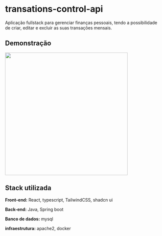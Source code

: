 
# transations-control-api

Aplicação fullstack para gerenciar finanças pessoais, tendo a possibilidade de criar, editar e excluir as suas transações mensais.


## Demonstração

<img src="https://i.imgur.com/KLYRRDe.gif" width="400" height="400" />


## Stack utilizada

**Front-end:** React, typescript, TailwindCSS, shadcn ui

**Back-end:** Java, Spring boot

**Banco de dados:** mysql

**infraestrutura:** apache2, docker
